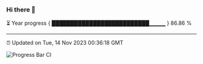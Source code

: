 ### Hi there 👋

⏳ Year progress { ██████████████████████████▁▁▁▁ } 86.86 %

---

⏰ Updated on Tue, 14 Nov 2023 00:36:18 GMT

![Progress Bar CI](https://github.com/Shyam-Makwana/GitHub-Actions-Demo/workflows/Progress%20Bar%20CI/badge.svg)
